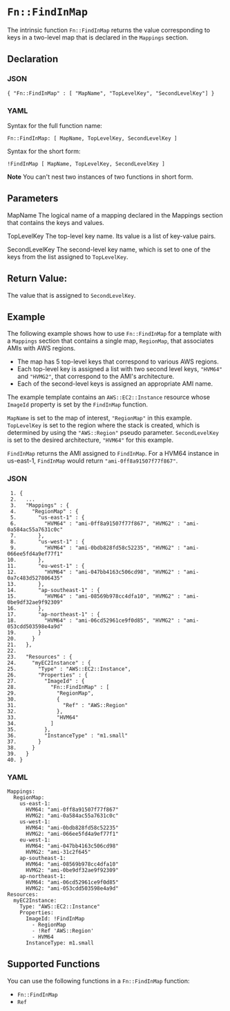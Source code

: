 # `Fn::FindInMap`<a name="intrinsic-function-reference-findinmap"></a>

The intrinsic function `Fn::FindInMap` returns the value corresponding to keys in a two\-level map that is declared in the `Mappings` section\.

## Declaration<a name="w4784ab1c21c24c26b5"></a>

### JSON<a name="intrinsic-function-reference-findinmap-syntax.json"></a>

```
{ "Fn::FindInMap" : [ "MapName", "TopLevelKey", "SecondLevelKey"] }
```

### YAML<a name="intrinsic-function-reference-findinmap-syntax.yaml"></a>

Syntax for the full function name:

```
Fn::FindInMap: [ MapName, TopLevelKey, SecondLevelKey ]
```

Syntax for the short form:

```
!FindInMap [ MapName, TopLevelKey, SecondLevelKey ]
```

**Note**
You can't nest two instances of two functions in short form\.

## Parameters<a name="w4784ab1c21c24c26b7"></a>

MapName
The logical name of a mapping declared in the Mappings section that contains the keys and values\.

TopLevelKey
The top\-level key name\. Its value is a list of key\-value pairs\.

SecondLevelKey
The second\-level key name, which is set to one of the keys from the list assigned to `TopLevelKey`\.

## Return Value:<a name="w4784ab1c21c24c26b9"></a>

The value that is assigned to `SecondLevelKey`\.

## Example<a name="w4784ab1c21c24c26c11"></a>

The following example shows how to use `Fn::FindInMap` for a template with a `Mappings` section that contains a single map, `RegionMap`, that associates AMIs with AWS regions\.
+ The map has 5 top\-level keys that correspond to various AWS regions\.
+ Each top\-level key is assigned a list with two second level keys, `"HVM64"` and `"HVMG2"`, that correspond to the AMI's architecture\.
+ Each of the second\-level keys is assigned an appropriate AMI name\.

The example template contains an `AWS::EC2::Instance` resource whose `ImageId` property is set by the `FindInMap` function\.

`MapName` is set to the map of interest, `"RegionMap"` in this example\. `TopLevelKey` is set to the region where the stack is created, which is determined by using the `"AWS::Region"` pseudo parameter\. `SecondLevelKey` is set to the desired architecture, `"HVM64"` for this example\.

`FindInMap` returns the AMI assigned to `FindInMap`\. For a HVM64 instance in us\-east\-1, `FindInMap` would return `"ami-0ff8a91507f77f867"`\.

### JSON<a name="intrinsic-function-reference-findinmap-example.json"></a>

```
 1. {
 2.   ...
 3.   "Mappings" : {
 4.     "RegionMap" : {
 5.       "us-east-1" : {
 6.         "HVM64" : "ami-0ff8a91507f77f867", "HVMG2" : "ami-0a584ac55a7631c0c"
 7.       },
 8.       "us-west-1" : {
 9.         "HVM64" : "ami-0bdb828fd58c52235", "HVMG2" : "ami-066ee5fd4a9ef77f1"
10.       },
11.       "eu-west-1" : {
12.         "HVM64" : "ami-047bb4163c506cd98", "HVMG2" : "ami-0a7c483d527806435"
13.       },
14.       "ap-southeast-1" : {
15.         "HVM64" : "ami-08569b978cc4dfa10", "HVMG2" : "ami-0be9df32ae9f92309"
16.       },
17.       "ap-northeast-1" : {
18.         "HVM64" : "ami-06cd52961ce9f0d85", "HVMG2" : "ami-053cdd503598e4a9d"
19.       }
20.     }
21.   },
22.
23.   "Resources" : {
24.     "myEC2Instance" : {
25.       "Type" : "AWS::EC2::Instance",
26.       "Properties" : {
27.         "ImageId" : {
28.           "Fn::FindInMap" : [
29.             "RegionMap",
30.             {
31.               "Ref" : "AWS::Region"
32.             },
33.             "HVM64"
34.           ]
35.         },
36.         "InstanceType" : "m1.small"
37.       }
38.     }
39.   }
40. }
```

### YAML<a name="intrinsic-function-reference-findinmap-example.yaml"></a>

```
Mappings:
  RegionMap:
    us-east-1:
      HVM64: "ami-0ff8a91507f77f867"
      HVMG2: "ami-0a584ac55a7631c0c"
    us-west-1:
      HVM64: "ami-0bdb828fd58c52235"
      HVMG2: "ami-066ee5fd4a9ef77f1"
    eu-west-1:
      HVM64: "ami-047bb4163c506cd98"
      HVMG2: "ami-31c2f645"
    ap-southeast-1:
      HVM64: "ami-08569b978cc4dfa10"
      HVMG2: "ami-0be9df32ae9f92309"
    ap-northeast-1:
      HVM64: "ami-06cd52961ce9f0d85"
      HVMG2: "ami-053cdd503598e4a9d"
Resources:
  myEC2Instance:
    Type: "AWS::EC2::Instance"
    Properties:
      ImageId: !FindInMap
        - RegionMap
        - !Ref 'AWS::Region'
        - HVM64
      InstanceType: m1.small
```

## Supported Functions<a name="w4784ab1c21c24c26c13"></a>

You can use the following functions in a `Fn::FindInMap` function:
+ `Fn::FindInMap`
+ `Ref`
